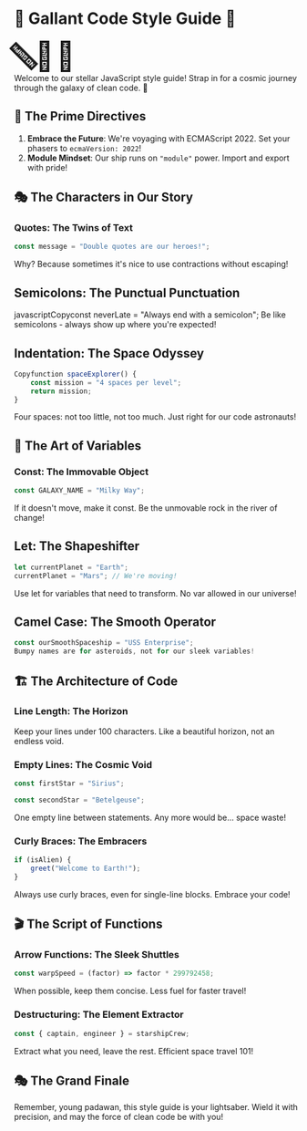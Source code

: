 # 🚀 Gallant Code Style Guide 🚀
<style>
@keyframes fly {
  0% { transform: translateY(0) rotate(-45deg); }
  50% { transform: translateY(-50px) rotate(-45deg); }
  100% { transform: translateY(0) rotate(-45deg); }
}

.rocket {
  display: inline-block;
  font-size: 50px;
  animation: fly 2s ease-in-out infinite;
}

.rocket:nth-child(2) { animation-delay: 0.5s; }
.rocket:nth-child(3) { animation-delay: 1s; }
</style>

<div>
  <span class="rocket">🚀</span>
  <span class="rocket">🚀</span>
  <span class="rocket">🚀</span>
</div>
Welcome to our stellar JavaScript style guide! Strap in for a cosmic journey through the galaxy of clean code. 🌌

## 🌟 The Prime Directives

1. **Embrace the Future**: We're voyaging with ECMAScript 2022. Set your phasers to `ecmaVersion: 2022`!
2. **Module Mindset**: Our ship runs on `"module"` power. Import and export with pride!

## 🎭 The Characters in Our Story

### Quotes: The Twins of Text
```javascript
const message = "Double quotes are our heroes!";
```
Why? Because sometimes it's nice to use contractions without escaping!
## Semicolons: The Punctual Punctuation
javascriptCopyconst neverLate = "Always end with a semicolon";
Be like semicolons - always show up where you're expected!
## Indentation: The Space Odyssey
```javascript
Copyfunction spaceExplorer() {
    const mission = "4 spaces per level";
    return mission;
}
```
Four spaces: not too little, not too much. Just right for our code astronauts!

## 🎨 The Art of Variables
### Const: The Immovable Object
```javascript
const GALAXY_NAME = "Milky Way";
```
If it doesn't move, make it const. Be the unmovable rock in the river of change!
## Let: The Shapeshifter
```javascript
let currentPlanet = "Earth";
currentPlanet = "Mars"; // We're moving!
```
Use let for variables that need to transform. No var allowed in our universe!
## Camel Case: The Smooth Operator
```javascript
const ourSmoothSpaceship = "USS Enterprise";
Bumpy names are for asteroids, not for our sleek variables!
```
## 🏗️ The Architecture of Code
### Line Length: The Horizon
Keep your lines under 100 characters. Like a beautiful horizon, not an endless void.
### Empty Lines: The Cosmic Void
```javascript
const firstStar = "Sirius";

const secondStar = "Betelgeuse";
```
One empty line between statements. Any more would be... space waste!

### Curly Braces: The Embracers
```javascript
if (isAlien) {
    greet("Welcome to Earth!");
}
```
Always use curly braces, even for single-line blocks. Embrace your code!

## 🎬 The Script of Functions
### Arrow Functions: The Sleek Shuttles
```javascript
const warpSpeed = (factor) => factor * 299792458;
```
When possible, keep them concise. Less fuel for faster travel!
### Destructuring: The Element Extractor
```javascript
const { captain, engineer } = starshipCrew;
```
Extract what you need, leave the rest. Efficient space travel 101!
## 🎭 The Grand Finale
Remember, young padawan, this style guide is your lightsaber. Wield it with precision, and may the force of clean code be with you!
